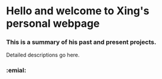 # Hello and welcome to Xing's personal webpage
### This is a summary of his past and present projects.
Detailed descriptions go here.

### :emial:
